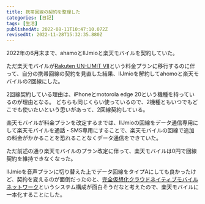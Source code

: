 ```yaml
---
title: 携帯回線の契約を整理した
categories: [日記]
tags: [生活]
publishedAt: 2022-08-11T10:47:10.072Z
revisedAt: 2022-11-28T15:32:35.880Z
---
```


2022年の6月末まで、ahamoとIIJmioと楽天モバイルを契約していた。

ただ楽天モバイルが[Rakuten UN-LIMIT VII](https://network.mobile.rakuten.co.jp/fee/un-limit/)という料金プランに移行するのに伴って、自分の携帯回線の契約を見直した結果、IIJmioを解約してahomoと楽天モバイルの2回線にした。

2回線契約している理由は、iPhoneとmotorola edge 20という機種を持っているのが理由となる。
どちらも同じくらい使っているので、2機種ともいつでもどこでも使いたいという思いがあって、2回線契約している。

楽天モバイルが料金プランを改定するまでは、IIJmioの回線をデータ通信専用にして楽天モバイルを通話・SMS専用にすることで、楽天モバイルの回線で追加の料金がかかることを恐れることなくデータ通信をできていた。

ただ前述の通り楽天モバイルのプラン改定に伴って、楽天モバイルは0円で回線契約を維持できなくなった。

IIJmioを音声プランに切り替えた上でデータ回線をタイプAにしても良かったけど、契約を変えるのが面倒だったのと、[完全仮想化クラウドネイティブモバイルネットワーク](https://corp.mobile.rakuten.co.jp/innovation/cloud-network/)というシステム構成が面白そうだなと考えたので、楽天モバイルに一本化することにした。
